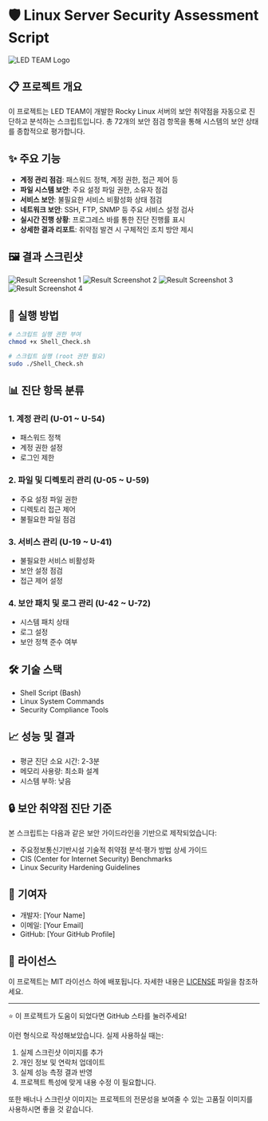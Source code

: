 # 🛡️ Linux Server Security Assessment Script

![LED TEAM Logo](https://github.com/Kim-BeomJoon/portfolio_SHELL/blob/main/LEDTEAM_%EB%A1%9C%EA%B3%A0.jpg)

## 📋 프로젝트 개요

이 프로젝트는 LED TEAM이 개발한 Rocky Linux 서버의 보안 취약점을 자동으로 진단하고 분석하는 스크립트입니다. 총 72개의 보안 점검 항목을 통해 시스템의 보안 상태를 종합적으로 평가합니다.

## ✨ 주요 기능

- **계정 관리 점검**: 패스워드 정책, 계정 권한, 접근 제어 등
- **파일 시스템 보안**: 주요 설정 파일 권한, 소유자 점검
- **서비스 보안**: 불필요한 서비스 비활성화 상태 점검
- **네트워크 보안**: SSH, FTP, SNMP 등 주요 서비스 설정 검사
- **실시간 진행 상황**: 프로그레스 바를 통한 진단 진행률 표시
- **상세한 결과 리포트**: 취약점 발견 시 구체적인 조치 방안 제시

## 🖼️ 결과 스크린샷

![Result Screenshot 1](https://github.com/Kim-BeomJoon/portfolio_SHELL/blob/main/start.png)
![Result Screenshot 2](https://github.com/Kim-BeomJoon/portfolio_SHELL/blob/main/start4.png)
![Result Screenshot 3](https://github.com/Kim-BeomJoon/portfolio_SHELL/blob/main/start2.png)
![Result Screenshot 4](https://github.com/Kim-BeomJoon/portfolio_SHELL/blob/main/start4.png)

## 🚀 실행 방법

```bash
# 스크립트 실행 권한 부여
chmod +x Shell_Check.sh

# 스크립트 실행 (root 권한 필요)
sudo ./Shell_Check.sh
```

## 📊 진단 항목 분류

### 1. 계정 관리 (U-01 ~ U-54)
- 패스워드 정책
- 계정 권한 설정
- 로그인 제한

### 2. 파일 및 디렉토리 관리 (U-05 ~ U-59)
- 주요 설정 파일 권한
- 디렉토리 접근 제어
- 불필요한 파일 점검

### 3. 서비스 관리 (U-19 ~ U-41)
- 불필요한 서비스 비활성화
- 보안 설정 점검
- 접근 제어 설정

### 4. 보안 패치 및 로그 관리 (U-42 ~ U-72)
- 시스템 패치 상태
- 로그 설정
- 보안 정책 준수 여부

## 🛠️ 기술 스택

- Shell Script (Bash)
- Linux System Commands
- Security Compliance Tools

## 📈 성능 및 결과

- 평균 진단 소요 시간: 2-3분
- 메모리 사용량: 최소화 설계
- 시스템 부하: 낮음

## 🔒 보안 취약점 진단 기준

본 스크립트는 다음과 같은 보안 가이드라인을 기반으로 제작되었습니다:
- 주요정보통신기반시설 기술적 취약점 분석·평가 방법 상세 가이드
- CIS (Center for Internet Security) Benchmarks
- Linux Security Hardening Guidelines

## 👥 기여자

- 개발자: [Your Name]
- 이메일: [Your Email]
- GitHub: [Your GitHub Profile]

## 📝 라이선스

이 프로젝트는 MIT 라이선스 하에 배포됩니다. 자세한 내용은 [LICENSE](LICENSE) 파일을 참조하세요.

---
⭐ 이 프로젝트가 도움이 되었다면 GitHub 스타를 눌러주세요!

이런 형식으로 작성해보았습니다. 실제 사용하실 때는:
1. 실제 스크린샷 이미지를 추가
2. 개인 정보 및 연락처 업데이트
3. 실제 성능 측정 결과 반영
4. 프로젝트 특성에 맞게 내용 수정
이 필요합니다.

또한 배너나 스크린샷 이미지는 프로젝트의 전문성을 보여줄 수 있는 고품질 이미지를 사용하시면 좋을 것 같습니다.


